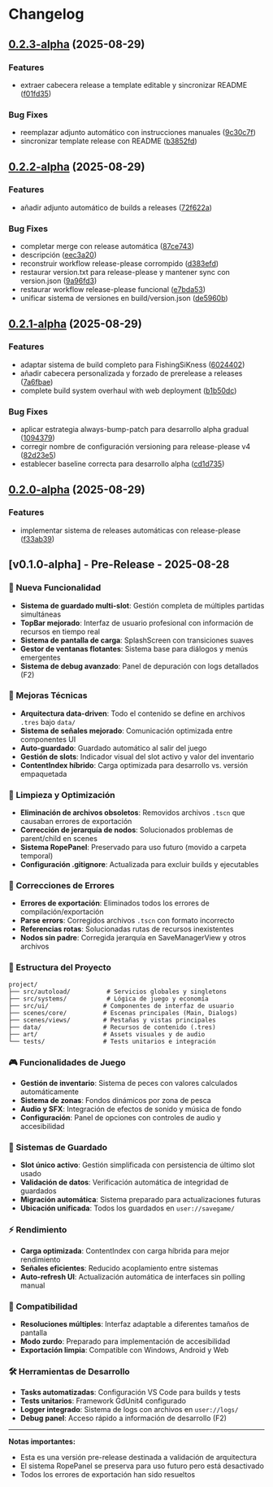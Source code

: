 # Changelog

## [0.2.3-alpha](https://github.com/Kavalieri/FishingSiKness/compare/v0.2.2-alpha...v0.2.3-alpha) (2025-08-29)


### Features

* extraer cabecera release a template editable y sincronizar README ([f01fd35](https://github.com/Kavalieri/FishingSiKness/commit/f01fd35fa142a99867b5a1a49ab2834c28daadc5))


### Bug Fixes

* reemplazar adjunto automático con instrucciones manuales ([9c30c7f](https://github.com/Kavalieri/FishingSiKness/commit/9c30c7f17cdd146402b144d7ffd946f5a3adaf0a))
* sincronizar template release con README ([b3852fd](https://github.com/Kavalieri/FishingSiKness/commit/b3852fd82397d8cdb63e392bfffb9147ed3e8098))

## [0.2.2-alpha](https://github.com/Kavalieri/FishingSiKness/compare/v0.2.1-alpha...v0.2.2-alpha) (2025-08-29)


### Features

* añadir adjunto automático de builds a releases ([72f622a](https://github.com/Kavalieri/FishingSiKness/commit/72f622a33a60ccadef81885cc028725b24eab59a))


### Bug Fixes

* completar merge con release automática ([87ce743](https://github.com/Kavalieri/FishingSiKness/commit/87ce74336826e7eeed4948def5cb3079aedbbbec))
* descripción ([eec3a20](https://github.com/Kavalieri/FishingSiKness/commit/eec3a202b945b3ef520346523fc859d1750a462f))
* reconstruir workflow release-please corrompido ([d383efd](https://github.com/Kavalieri/FishingSiKness/commit/d383efd34d7a0dadfb0c833c80b6cecace934378))
* restaurar version.txt para release-please y mantener sync con version.json ([9a96fd3](https://github.com/Kavalieri/FishingSiKness/commit/9a96fd3038b9b327511c1879771657b32aa9ccae))
* restaurar workflow release-please funcional ([e7bda53](https://github.com/Kavalieri/FishingSiKness/commit/e7bda534c75977504e1d5d275797f3f6607777a4))
* unificar sistema de versiones en build/version.json ([de5960b](https://github.com/Kavalieri/FishingSiKness/commit/de5960b57d73107c99a89bf6f2429542e54f6b53))

## [0.2.1-alpha](https://github.com/Kavalieri/FishingSiKness/compare/v0.2.0-alpha...v0.2.1-alpha) (2025-08-29)


### Features

* adaptar sistema de build completo para FishingSiKness ([6024402](https://github.com/Kavalieri/FishingSiKness/commit/6024402d8ed6f2ed2c842562e9ea0cd055ba072c))
* añadir cabecera personalizada y forzado de prerelease a releases ([7a6fbae](https://github.com/Kavalieri/FishingSiKness/commit/7a6fbaee9ef6dd7870229f17499c20cebd875ab0))
* complete build system overhaul with web deployment ([b1b50dc](https://github.com/Kavalieri/FishingSiKness/commit/b1b50dc39d616a3b11d8150f9c95c73873a8be0b))


### Bug Fixes

* aplicar estrategia always-bump-patch para desarrollo alpha gradual ([1094379](https://github.com/Kavalieri/FishingSiKness/commit/109437989a9b8b88840c7df1d6616c1cd2b26131))
* corregir nombre de configuración versioning para release-please v4 ([82d23e5](https://github.com/Kavalieri/FishingSiKness/commit/82d23e5382a39157cf2b75c7be9581eba7afbbc9))
* establecer baseline correcta para desarrollo alpha ([cd1d735](https://github.com/Kavalieri/FishingSiKness/commit/cd1d735130ef5423f273449e3ec4dbacc7440fe6))

## [0.2.0-alpha](https://github.com/Kavalieri/FishingSiKness/compare/v0.1.0-alpha...v0.2.0-alpha) (2025-08-29)


### Features

* implementar sistema de releases automáticas con release-please ([f33ab39](https://github.com/Kavalieri/FishingSiKness/commit/f33ab39465cdab3159dc35c483452d9ff1da1faa))

## [v0.1.0-alpha] - Pre-Release - 2025-08-28

### 🎉 Nueva Funcionalidad
- **Sistema de guardado multi-slot**: Gestión completa de múltiples partidas simultáneas
- **TopBar mejorado**: Interfaz de usuario profesional con información de recursos en tiempo real
- **Sistema de pantalla de carga**: SplashScreen con transiciones suaves
- **Gestor de ventanas flotantes**: Sistema base para diálogos y menús emergentes
- **Sistema de debug avanzado**: Panel de depuración con logs detallados (F2)

### 🔧 Mejoras Técnicas
- **Arquitectura data-driven**: Todo el contenido se define en archivos `.tres` bajo `data/`
- **Sistema de señales mejorado**: Comunicación optimizada entre componentes UI
- **Auto-guardado**: Guardado automático al salir del juego
- **Gestión de slots**: Indicador visual del slot activo y valor del inventario
- **ContentIndex híbrido**: Carga optimizada para desarrollo vs. versión empaquetada

### 🧹 Limpieza y Optimización
- **Eliminación de archivos obsoletos**: Removidos archivos `.tscn` que causaban errores de exportación
- **Corrección de jerarquía de nodos**: Solucionados problemas de parent/child en scenes
- **Sistema RopePanel**: Preservado para uso futuro (movido a carpeta temporal)
- **Configuración .gitignore**: Actualizada para excluir builds y ejecutables

### 🐛 Correcciones de Errores
- **Errores de exportación**: Eliminados todos los errores de compilación/exportación
- **Parse errors**: Corregidos archivos `.tscn` con formato incorrecto
- **Referencias rotas**: Solucionadas rutas de recursos inexistentes
- **Nodos sin padre**: Corregida jerarquía en SaveManagerView y otros archivos

### 📁 Estructura del Proyecto
```
project/
├── src/autoload/          # Servicios globales y singletons
├── src/systems/           # Lógica de juego y economía
├── src/ui/               # Componentes de interfaz de usuario
├── scenes/core/          # Escenas principales (Main, Dialogs)
├── scenes/views/         # Pestañas y vistas principales
├── data/                 # Recursos de contenido (.tres)
├── art/                  # Assets visuales y de audio
└── tests/                # Tests unitarios e integración
```

### 🎮 Funcionalidades de Juego
- **Gestión de inventario**: Sistema de peces con valores calculados automáticamente
- **Sistema de zonas**: Fondos dinámicos por zona de pesca
- **Audio y SFX**: Integración de efectos de sonido y música de fondo
- **Configuración**: Panel de opciones con controles de audio y accesibilidad

### 🔄 Sistemas de Guardado
- **Slot único activo**: Gestión simplificada con persistencia de último slot usado
- **Validación de datos**: Verificación automática de integridad de guardados
- **Migración automática**: Sistema preparado para actualizaciones futuras
- **Ubicación unificada**: Todos los guardados en `user://savegame/`

### ⚡ Rendimiento
- **Carga optimizada**: ContentIndex con carga híbrida para mejor rendimiento
- **Señales eficientes**: Reducido acoplamiento entre sistemas
- **Auto-refresh UI**: Actualización automática de interfaces sin polling manual

### 📱 Compatibilidad
- **Resoluciones múltiples**: Interfaz adaptable a diferentes tamaños de pantalla
- **Modo zurdo**: Preparado para implementación de accesibilidad
- **Exportación limpia**: Compatible con Windows, Android y Web

### 🛠️ Herramientas de Desarrollo
- **Tasks automatizadas**: Configuración VS Code para builds y tests
- **Tests unitarios**: Framework GdUnit4 configurado
- **Logger integrado**: Sistema de logs con archivos en `user://logs/`
- **Debug panel**: Acceso rápido a información de desarrollo (F2)

---

**Notas importantes:**
- Esta es una versión pre-release destinada a validación de arquitectura
- El sistema RopePanel se preserva para uso futuro pero está desactivado
- Todos los errores de exportación han sido resueltos
